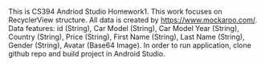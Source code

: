 This is CS394 Andriod Studio Homework1.
This work focuses on RecyclerView structure.
All data is created by https://www.mockaroo.com/.
Data features: id (String), Car Model (String), Car Model Year (String), Country (String), Price (String), First Name (String), Last Name (String), Gender (String), Avatar (Base64 Image).
In order to run application, clone github repo and build project in Android Studio.
